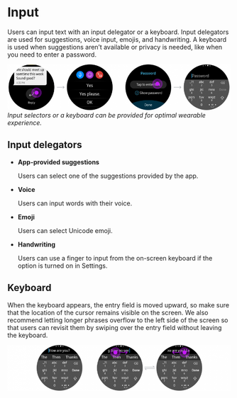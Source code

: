 # Input

Users can input text with an input delegator or a keyboard. Input delegators are used for suggestions, voice input, emojis, and handwriting. A keyboard is used when suggestions aren’t available or privacy is needed, like when you need to enter a password.

![](media/9.9.0-900x184.png)  
*Input selectors or a keyboard can be provided for optimal wearable experience.*

## Input delegators

-   **App-provided suggestions**

    Users can select one of the suggestions provided by the app.

-   **Voice**

    Users can input words with their voice.

-   **Emoji**

    Users can select Unicode emoji.

-   **Handwriting**

    Users can use a finger to input from the on-screen keyboard if the option is turned on in Settings.

## Keyboard

When the keyboard appears, the entry field is moved upward, so make sure that the location of the cursor remains visible on the screen. We also recommend letting longer phrases overflow to the left side of the screen so that users can revisit them by swiping over the entry field without leaving the keyboard.

![](media/9.9.2-900x184.png)
